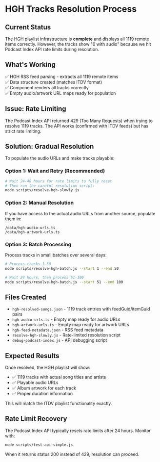 # HGH Tracks Resolution Process

## Current Status

The HGH playlist infrastructure is **complete** and displays all 1119 remote items correctly. However, the tracks show "0 with audio" because we hit Podcast Index API rate limits during resolution.

## What's Working

✅ HGH RSS feed parsing - extracts all 1119 remote items  
✅ Data structure created (matches ITDV format)  
✅ Component renders all tracks correctly  
✅ Empty audio/artwork URL maps ready for population  

## Issue: Rate Limiting

The Podcast Index API returned 429 (Too Many Requests) when trying to resolve 1119 tracks. The API works (confirmed with ITDV feeds) but has strict rate limiting.

## Solution: Gradual Resolution

To populate the audio URLs and make tracks playable:

### Option 1: Wait and Retry (Recommended)
```bash
# Wait 24-48 hours for rate limits to fully reset
# Then run the careful resolution script:
node scripts/resolve-hgh-slowly.js
```

### Option 2: Manual Resolution
If you have access to the actual audio URLs from another source, populate them in:
```
/data/hgh-audio-urls.ts
/data/hgh-artwork-urls.ts
```

### Option 3: Batch Processing
Process tracks in small batches over several days:
```bash
# Process tracks 1-50
node scripts/resolve-hgh-batch.js --start 1 --end 50

# Wait 24 hours, then process 51-100
node scripts/resolve-hgh-batch.js --start 51 --end 100
```

## Files Created

- `hgh-resolved-songs.json` - 1119 track entries with feedGuid/itemGuid pairs
- `hgh-audio-urls.ts` - Empty map ready for audio URLs  
- `hgh-artwork-urls.ts` - Empty map ready for artwork URLs
- `hgh-feed-metadata.json` - RSS feed metadata
- `resolve-hgh-slowly.js` - Rate-limited resolution script
- `debug-podcast-index.js` - API debugging script

## Expected Results

Once resolved, the HGH playlist will show:
- ✅ 1119 tracks with actual song titles and artists
- ✅ Playable audio URLs  
- ✅ Album artwork for each track
- ✅ Proper duration information

This will match the ITDV playlist functionality exactly.

## Rate Limit Recovery

The Podcast Index API typically resets rate limits after 24 hours. Monitor with:
```bash
node scripts/test-api-simple.js
```

When it returns status 200 instead of 429, resolution can proceed.